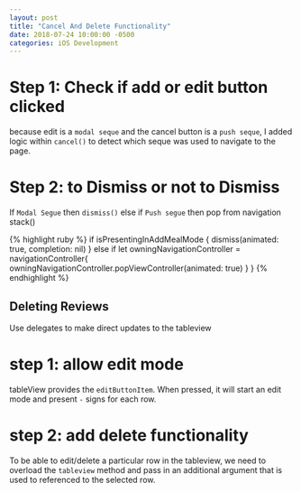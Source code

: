 ```yaml
---
layout: post
title: "Cancel And Delete Functionality"
date: 2018-07-24 10:00:00 -0500
categories: iOS Development
---
```




# Step 1: Check if add or edit button clicked
because edit is a `modal seque` and the cancel button is a `push seque`,
I added logic within `cancel()` to detect which seque was used to navigate to the page.

# Step 2: to Dismiss or not to Dismiss
If `Modal Segue` then `dismiss()` else if `Push segue` then pop from navigation stack()

{% highlight ruby %}
if isPresentingInAddMealMode {
        dismiss(animated: true, completion: nil)
    }
    else if let owningNavigationController = navigationController{
        owningNavigationController.popViewController(animated: true)
    }
}
{% endhighlight %}


## Deleting Reviews

Use delegates to make direct updates to the tableview

# step 1: allow edit mode
tableView provides the `editButtonItem`. When pressed, it will start an edit mode and present `-` signs for each row.

# step 2: add delete functionality
To be able to edit/delete a particular row in the tableview, we need to overload the `tableview` method and pass in an additional argument that is used to referenced to the selected row.

